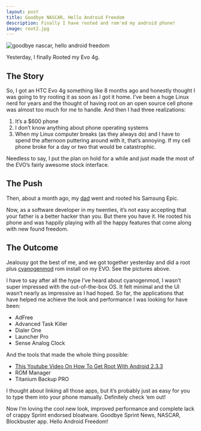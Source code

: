 ```yaml
---
layout: post
title: Goodbye NASCAR, Hello Android Freedom
description: Finally I have rooted and rom'ed my android phone!
image: root2.jpg
---
```


<img src="{{ site.url }}/images/root2.jpg" alt="goodbye nascar, hello android freedom" />

Yesterday, I finally Rooted my Evo 4g.

## The Story

So, I got an HTC Evo 4g something like 8 months ago and honestly thought I was going to try rooting it as soon as I got it home. I’ve been a huge Linux nerd for years and the thought of having root on an open source cell phone was almost too much for me to handle. And then I had three realizations:

1. It’s a $600 phone
2. I don’t know anything about phone operating systems
3. When my Linux computer breaks (as they always do) and I have to spend the afternoon puttering around with it, that’s annoying. If my cell phone broke for a day or two that would be catastrophic.

Needless to say, I put the plan on hold for a while and just made the most of the EVO’s fairly awesome stock interface.

## The Push

Then, about a month ago, my <a href="http://www.larrykuperman.com/">dad</a> went and rooted his Samsung Epic.

Now, as a software developer in my twenties, it’s not easy accepting that your father is a better hacker than you. But there you have it. He rooted his phone and was happily playing with all the happy features that come along with new found freedom.

## The Outcome

Jealousy got the best of me, and we got together yesterday and did a root plus <a href="http://www.cyanogenmod.com/">cyanogenmod</a> rom install on my EVO. See the pictures above.

I have to say after all the hype I’ve heard about cyanogenmod, I wasn’t super impressed with the out-of-the-box OS. It felt minimal and the UI wasn’t nearly as impressive as I had hoped. So far, the applications that have helped me achieve the look and performance I was looking for have been:

* AdFree
* Advanced Task Killer
* Dialer One
* Launcher Pro
* Sense Analog Clock

And the tools that made the whole thing possible:

* <a href="http://www.youtube.com/watch?v=3wjhWSalETs&feature=results_main&playnext=1&list=PL28A547E5FC04C8F3">This Youtube Video On How To Get Root With Android 2.3.3</a>
* ROM Manager
* Titanium Backup PRO

I thought about linking all those apps, but it’s probably just as easy for you to type them into your phone manually. Definitely check ‘em out!

Now I’m loving the cool new look, improved performance and complete lack of crappy Sprint endorsed bloatware. Goodbye Sprint News, NASCAR, Blockbuster app. Hello Android Freedom!
